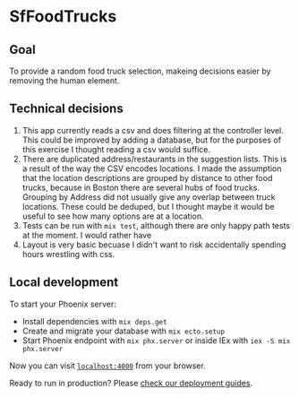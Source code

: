 # SfFoodTrucks

## Goal
To provide a random food truck selection, makeing decisions easier by removing the human element.

## Technical decisions
1) This app currently reads a csv and does filtering at the controller level.  This could be improved by adding a database,
but for the purposes of this exercise I thought reading a csv would suffice.  
2) There are duplicated address/restaurants in the suggestion lists.  This is a result of the way the CSV encodes locations.
I made the assumption that the location descriptions are grouped by distance to other food trucks, because in Boston there are
several hubs of food trucks.  Grouping by Address did not usually give any overlap between truck locations.  These could be 
deduped, but I thought maybe it would be useful to see how many options are at a location.
2) Tests can be run with `mix test`, although there are only happy path tests at the moment.  I would rather have 
3) Layout is very basic becuase I didn't want to risk accidentally spending hours wrestling with css.


## Local development
To start your Phoenix server:

  * Install dependencies with `mix deps.get`
  * Create and migrate your database with `mix ecto.setup`
  * Start Phoenix endpoint with `mix phx.server` or inside IEx with `iex -S mix phx.server`

Now you can visit [`localhost:4000`](http://localhost:4000) from your browser.

Ready to run in production? Please [check our deployment guides](https://hexdocs.pm/phoenix/deployment.html).

